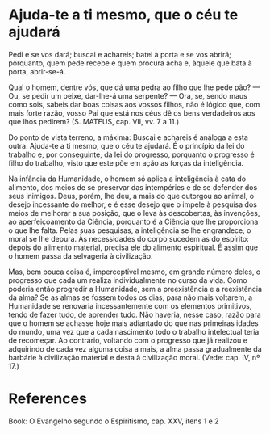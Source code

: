 # Ajuda-te a ti mesmo, que o céu te ajudará

Pedi e se vos dará; buscai e achareis; batei à porta e se vos abrirá; porquanto, quem pede recebe e quem procura acha e, àquele que bata à porta, abrir-se-á.

Qual o homem, dentre vós, que dá uma pedra ao filho que lhe pede pão? — Ou, se pedir um peixe, dar-lhe-á uma serpente? — Ora, se, sendo maus como sois, sabeis dar boas coisas aos vossos filhos, não é lógico que, com mais forte razão, vosso Pai que está nos céus dê os bens verdadeiros aos que lhos pedirem? (S. MATEUS, cap. VII, vv. 7 a 11.)

Do ponto de vista terreno, a máxima: Buscai e achareis é análoga a esta outra: Ajuda-te a ti mesmo, que o céu te ajudará. É o princípio da lei do trabalho e, por conseguinte, da lei do progresso, porquanto o progresso é filho do trabalho, visto que este põe em ação as forças da inteligência.

Na infância da Humanidade, o homem só aplica a inteligência à cata do alimento, dos meios de se preservar das intempéries e de se defender dos seus inimigos. Deus, porém, lhe deu, a mais do que outorgou ao animal, o desejo incessante do melhor, e é esse desejo que o impele à pesquisa dos meios de melhorar a sua posição, que o leva às descobertas, às invenções, ao aperfeiçoamento da Ciência, porquanto é a Ciência que lhe proporciona o que lhe falta. Pelas suas pesquisas, a inteligência se lhe engrandece, o moral se lhe depura. Às necessidades do corpo sucedem as do espírito: depois do alimento material, precisa ele do alimento espiritual. É assim que o homem passa da selvageria à civilização.

Mas, bem pouca coisa é, imperceptível mesmo, em grande número deles, o progresso que cada um realiza individualmente no curso da vida. Como poderia então progredir a Humanidade, sem a preexistência e a reexistência da alma? Se as almas se fossem todos os dias, para não mais voltarem, a Humanidade se renovaria incessantemente com os elementos primitivos, tendo de fazer tudo, de aprender tudo. Não haveria, nesse caso, razão para que o homem se achasse hoje mais adiantado do que nas primeiras idades do mundo, uma vez que a cada nascimento todo o trabalho intelectual teria de recomeçar. Ao contrário, voltando com o progresso que já realizou e adquirindo de cada vez alguma coisa a mais, a alma passa gradualmente da barbárie à civilização material e desta à civilização moral. (Vede: cap. IV, nº 17.)


# References
Book: O Evangelho segundo o Espiritismo, cap. XXV, itens 1 e 2